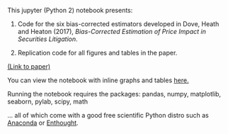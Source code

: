 This jupyter (Python 2) notebook presents:

1) Code for the six bias-corrected estimators developed in Dove, Heath and Heaton (2017), <i> Bias-Corrected Estimation of Price Impact in Securities Litigation</i>.

2) Replication code for all figures and tables in the paper.

[(Link to paper)](https://papers.ssrn.com/abstract=3005878)

You can view the notebook with inline graphs and tables [here.](https://nbviewer.jupyter.org/github/davidsontheath/bias_corrected_estimators/blob/master/bias_corrected_estimators.ipynb) 

Running the notebook requires the packages: pandas, numpy, matplotlib, seaborn, pylab, scipy, math

... all of which come with a good free scientific Python distro such as [Anaconda](https://anaconda.org/) or [Enthought](https://www.enthought.com/).
